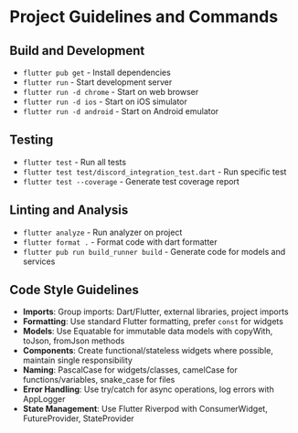 # Project Guidelines and Commands

## Build and Development
- `flutter pub get` - Install dependencies
- `flutter run` - Start development server
- `flutter run -d chrome` - Start on web browser
- `flutter run -d ios` - Start on iOS simulator
- `flutter run -d android` - Start on Android emulator

## Testing
- `flutter test` - Run all tests
- `flutter test test/discord_integration_test.dart` - Run specific test
- `flutter test --coverage` - Generate test coverage report

## Linting and Analysis
- `flutter analyze` - Run analyzer on project
- `flutter format .` - Format code with dart formatter
- `flutter pub run build_runner build` - Generate code for models and services

## Code Style Guidelines
- **Imports**: Group imports: Dart/Flutter, external libraries, project imports
- **Formatting**: Use standard Flutter formatting, prefer `const` for widgets
- **Models**: Use Equatable for immutable data models with copyWith, toJson, fromJson methods
- **Components**: Create functional/stateless widgets where possible, maintain single responsibility
- **Naming**: PascalCase for widgets/classes, camelCase for functions/variables, snake_case for files
- **Error Handling**: Use try/catch for async operations, log errors with AppLogger
- **State Management**: Use Flutter Riverpod with ConsumerWidget, FutureProvider, StateProvider